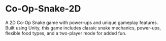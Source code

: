# Co-Op-Snake-2D
A 2D Co-Op Snake game with power-ups and unique gameplay features. Built using Unity, this game includes classic snake mechanics, power-ups, flexible food types, and a two-player mode for added fun.
